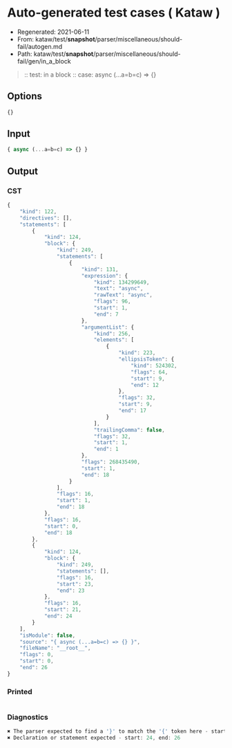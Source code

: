 # Auto-generated test cases ( Kataw )
- Regenerated: 2021-06-11
- From: kataw/test/__snapshot__/parser/miscellaneous/should-fail/autogen.md
- Path: kataw/test/__snapshot__/parser/miscellaneous/should-fail/gen/in_a_block
> :: test: in a block
> :: case: async (...a=b=c) => {}
## Options

`````js
{}
`````
## Input

`````js
{ async (...a=b=c) => {} }
`````
## Output

### CST

```javascript
{
    "kind": 122,
    "directives": [],
    "statements": [
        {
            "kind": 124,
            "block": {
                "kind": 249,
                "statements": [
                    {
                        "kind": 131,
                        "expression": {
                            "kind": 134299649,
                            "text": "async",
                            "rawText": "async",
                            "flags": 96,
                            "start": 1,
                            "end": 7
                        },
                        "argumentList": {
                            "kind": 256,
                            "elements": [
                                {
                                    "kind": 223,
                                    "ellipsisToken": {
                                        "kind": 524302,
                                        "flags": 64,
                                        "start": 9,
                                        "end": 12
                                    },
                                    "flags": 32,
                                    "start": 9,
                                    "end": 17
                                }
                            ],
                            "trailingComma": false,
                            "flags": 32,
                            "start": 1,
                            "end": 1
                        },
                        "flags": 268435490,
                        "start": 1,
                        "end": 18
                    }
                ],
                "flags": 16,
                "start": 1,
                "end": 18
            },
            "flags": 16,
            "start": 0,
            "end": 18
        },
        {
            "kind": 124,
            "block": {
                "kind": 249,
                "statements": [],
                "flags": 16,
                "start": 23,
                "end": 23
            },
            "flags": 16,
            "start": 21,
            "end": 24
        }
    ],
    "isModule": false,
    "source": "{ async (...a=b=c) => {} }",
    "fileName": "__root__",
    "flags": 0,
    "start": 0,
    "end": 26
}
```

### Printed

```javascript

```

### Diagnostics

```javascript
✖ The parser expected to find a '}' to match the '{' token here - start: 18, end: 21
✖ Declaration or statement expected - start: 24, end: 26

```

